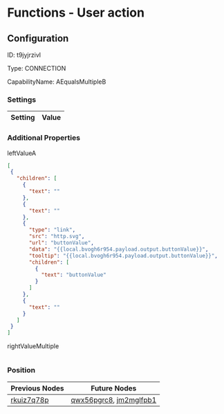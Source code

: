 # Functions - User action 
## Configuration
ID:  t9jyjrzivl

Type: CONNECTION 

CapabilityName: AEqualsMultipleB

### Settings
| Setting | Value  |
| :------------------------ | ---------------------------------------- |
 




### Additional Properties
leftValueA
 ```json 
[
  {
    "children": [
      {
        "text": ""
      },
      {
        "text": ""
      },
      {
        "type": "link",
        "src": "http.svg",
        "url": "buttonValue",
        "data": "{{local.bvogh6r954.payload.output.buttonValue}}",
        "tooltip": "{{local.bvogh6r954.payload.output.buttonValue}}",
        "children": [
          {
            "text": "buttonValue"
          }
        ]
      },
      {
        "text": ""
      }
    ]
  }
]
```


rightValueMultiple
 ```json 

```




### Position
| Previous Nodes | Future Nodes |
| :------------- | ------------ |
| [rkuiz7q78p](./rkuiz7q78p.md) | [qwx56pgrc8](./qwx56pgrc8.md), [jm2mglfpb1](./jm2mglfpb1.md) |
